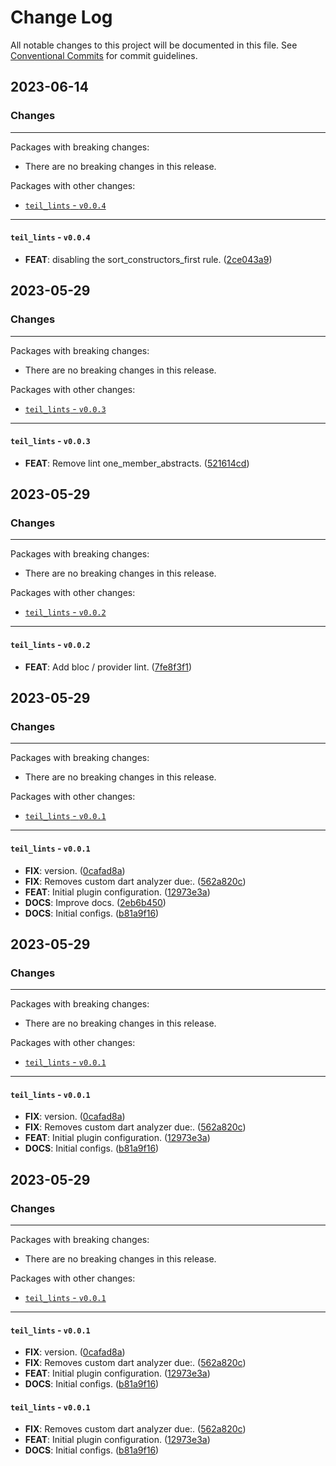 # Change Log

All notable changes to this project will be documented in this file.
See [Conventional Commits](https://conventionalcommits.org) for commit guidelines.

## 2023-06-14

### Changes

---

Packages with breaking changes:

 - There are no breaking changes in this release.

Packages with other changes:

 - [`teil_lints` - `v0.0.4`](#teil_lints---v004)

---

#### `teil_lints` - `v0.0.4`

 - **FEAT**: disabling the sort_constructors_first rule. ([2ce043a9](https://github.com/voll-labs/teil_tools/commit/2ce043a9f662809f21491000e2a9baf56fe0d3f5))


## 2023-05-29

### Changes

---

Packages with breaking changes:

 - There are no breaking changes in this release.

Packages with other changes:

 - [`teil_lints` - `v0.0.3`](#teil_lints---v003)

---

#### `teil_lints` - `v0.0.3`

 - **FEAT**: Remove lint one_member_abstracts. ([521614cd](https://github.com/voll-labs/teil_tools/commit/521614cd8acd87918687c688737976ff951a7134))


## 2023-05-29

### Changes

---

Packages with breaking changes:

 - There are no breaking changes in this release.

Packages with other changes:

 - [`teil_lints` - `v0.0.2`](#teil_lints---v002)

---

#### `teil_lints` - `v0.0.2`

 - **FEAT**: Add bloc / provider lint. ([7fe8f3f1](https://github.com/voll-labs/teil_tools/commit/7fe8f3f17d6ade2c3c3f9edc46fad75fc0c31f00))


## 2023-05-29

### Changes

---

Packages with breaking changes:

 - There are no breaking changes in this release.

Packages with other changes:

 - [`teil_lints` - `v0.0.1`](#teil_lints---v001)

---

#### `teil_lints` - `v0.0.1`

 - **FIX**: version. ([0cafad8a](https://github.com/voll-labs/teil_tools/commit/0cafad8ada3402e252cb59158d71cbe27dbb5859))
 - **FIX**: Removes custom dart analyzer due:. ([562a820c](https://github.com/voll-labs/teil_tools/commit/562a820c469570d98e4ecea848c9c52c8184089f))
 - **FEAT**: Initial plugin configuration. ([12973e3a](https://github.com/voll-labs/teil_tools/commit/12973e3a95601f5c77c732928640d22e6b44cd62))
 - **DOCS**: Improve docs. ([2eb6b450](https://github.com/voll-labs/teil_tools/commit/2eb6b45082a8f52c63c6a7fcaa1443699d9c9b3a))
 - **DOCS**: Initial configs. ([b81a9f16](https://github.com/voll-labs/teil_tools/commit/b81a9f16456994dbc5b75b03959c370f5c697fcb))


## 2023-05-29

### Changes

---

Packages with breaking changes:

 - There are no breaking changes in this release.

Packages with other changes:

 - [`teil_lints` - `v0.0.1`](#teil_lints---v001)

---

#### `teil_lints` - `v0.0.1`

 - **FIX**: version. ([0cafad8a](https://github.com/voll-labs/teil_tools/commit/0cafad8ada3402e252cb59158d71cbe27dbb5859))
 - **FIX**: Removes custom dart analyzer due:. ([562a820c](https://github.com/voll-labs/teil_tools/commit/562a820c469570d98e4ecea848c9c52c8184089f))
 - **FEAT**: Initial plugin configuration. ([12973e3a](https://github.com/voll-labs/teil_tools/commit/12973e3a95601f5c77c732928640d22e6b44cd62))
 - **DOCS**: Initial configs. ([b81a9f16](https://github.com/voll-labs/teil_tools/commit/b81a9f16456994dbc5b75b03959c370f5c697fcb))


## 2023-05-29

### Changes

---

Packages with breaking changes:

 - There are no breaking changes in this release.

Packages with other changes:

 - [`teil_lints` - `v0.0.1`](#teil_lints---v001)

---

#### `teil_lints` - `v0.0.1`

 - **FIX**: version. ([0cafad8a](https://github.com/voll-labs/teil_tools/commit/0cafad8ada3402e252cb59158d71cbe27dbb5859))
 - **FIX**: Removes custom dart analyzer due:. ([562a820c](https://github.com/voll-labs/teil_tools/commit/562a820c469570d98e4ecea848c9c52c8184089f))
 - **FEAT**: Initial plugin configuration. ([12973e3a](https://github.com/voll-labs/teil_tools/commit/12973e3a95601f5c77c732928640d22e6b44cd62))
 - **DOCS**: Initial configs. ([b81a9f16](https://github.com/voll-labs/teil_tools/commit/b81a9f16456994dbc5b75b03959c370f5c697fcb))


#### `teil_lints` - `v0.0.1`

- **FIX**: Removes custom dart analyzer due:. ([562a820c](https://github.com/voll-labs/teil_tools/commit/562a820c469570d98e4ecea848c9c52c8184089f))
- **FEAT**: Initial plugin configuration. ([12973e3a](https://github.com/voll-labs/teil_tools/commit/12973e3a95601f5c77c732928640d22e6b44cd62))
- **DOCS**: Initial configs. ([b81a9f16](https://github.com/voll-labs/teil_tools/commit/b81a9f16456994dbc5b75b03959c370f5c697fcb))
